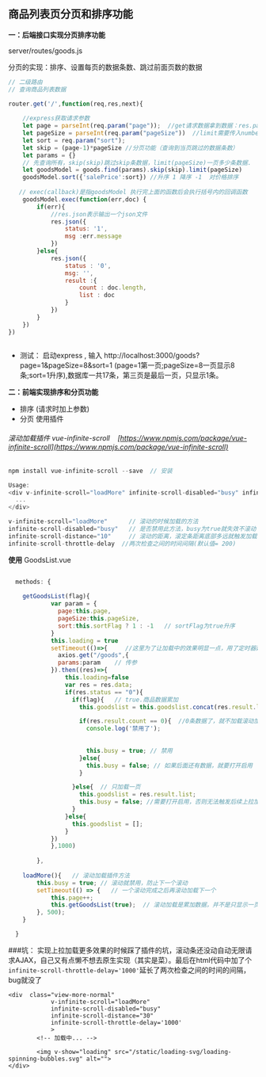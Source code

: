 ## 商品列表页分页和排序功能

**一：后端接口实现分页排序功能**

server/routes/goods.js

分页的实现：排序、设置每页的数据条数、跳过前面页数的数据

```javascript
// 二级路由
// 查询商品列表数据

router.get('/',function(req,res,next){
    
    //express获取请求参数
    let page = parseInt(req.param("page"));  //get请求数据拿到数据：res.param()
    let pageSize = parseInt(req.param("pageSize"))  //limit需要传入number 
    let sort = req.param("sort");
    let skip = (page-1)*pageSize //分页功能（查询到当页跳过的数据条数）
    let params = {}
    // 先查询所有，skip(skip)跳过skip条数据，limit(pageSize)一页多少条数据.
    let goodsModel = goods.find(params).skip(skip).limit(pageSize) 
    goodsModel.sort({'salePrice':sort}) //升序 1 降序 -1  对价格排序
   
   // exec(callback)是指goodsModel 执行完上面的函数后会执行括号内的回调函数
    goodsModel.exec(function(err,doc) {
        if(err){
            //res.json表示输出一个json文件
            res.json({
                status: '1',
                msg :err.message
            })
        }else{
            res.json({
                status : '0',
                msg: '',
                result :{
                    count : doc.length,
                    list : doc
                }
            })
        }
    })
})



```
- 测试：
启动express , 输入 http://localhost:3000/goods?page=1&pageSize=8&sort=1 (page=1第一页;pageSize=8一页显示8条;sort=1升序),数据库一共17条，第三页是最后一页，只显示1条。

**二：前端实现排序和分页功能**
- 排序 (请求时加上参数)
- 分页  使用插件
 ###### 滚动加载插件 vue-infinite-scroll &nbsp;&nbsp; [https://www.npmjs.com/package/vue-infinite-scroll](https://www.npmjs.com/package/vue-infinite-scroll)


```javascript
npm install vue-infinite-scroll --save  // 安装

Usage:
<div v-infinite-scroll="loadMore" infinite-scroll-disabled="busy" infinite-scroll-distance="10">
  ...
</div>

v-infinite-scroll="loadMore"      // 滚动的时候加载的方法
infinite-scroll-disabled="busy"   // 是否禁用此方法，busy为true就失效不滚动
infinite-scroll-distance="10"     // 滚动的距离，滚定条距离底部多远就触发加载  
infinite-scroll-throttle-delay  //两次检查之间的时间间隔(默认值= 200)

```

**使用**
GoodsList.vue

```javascript

  methods: {
    
    getGoodsList(flag){
            var param = {
              page:this.page,
              pageSize:this.pageSize,
              sort:this.sortFlag ? 1 : -1   // sortFlag为true升序
            }
            this.loading = true
            setTimeout(()=>{     //这里为了让加载中的效果明显一点，用了定时器延迟了AJAX请求
              axios.get("/goods",{
              params:param    // 传参
            }).then((res)=>{
                this.loading=false 
                var res = res.data;
                if(res.status == "0"){
                  if(flag){   // true.商品数据累加
                    this.goodslist = this.goodslist.concat(res.result.list);

                    if(res.result.count == 0){  //0条数据了，就不加载滚动加载方法了
                      console.log('禁用了');
                     
                       
                      this.busy = true; // 禁用
                    }else{
                      this.busy = false; // 如果后面还有数据，就要打开启用
                    }

                  }else{  // 只加载一页
                    this.goodslist = res.result.list;
                    this.busy = false; //需要打开启用，否则无法触发后续上拉加载
                  }
                }else{
                  this.goodslist = [];
                }
            })
            },1000)
            
        },
    
    loadMore(){   // 滚动加载插件方法
        this.busy = true; // 滚动就禁用，防止下一个滚动
        setTimeout(() => {   // 一个滚动完成之后再滚动加载下一个
            this.page++;
            this.getGoodsList(true);  // 滚动加载是累加数据，并不是只显示一页数据，so需要传参去请求数据的地方判断一下
        }, 500);
    }

  }

```

###坑：
实现上拉加载更多效果的时候踩了插件的坑，滚动条还没动自动无限请求AJAX，自己又有点懒不想去原生实现（其实是菜）。最后在html代码中加了个`infinite-scroll-throttle-delay='1000'`延长了两次检查之间的时间的间隔，bug就没了

```
<div  class="view-more-normal"
            v-infinite-scroll="loadMore"
            infinite-scroll-disabled="busy"
            infinite-scroll-distance="30"
            infinite-scroll-throttle-delay='1000'
            >
        <!-- 加载中... -->
    
        <img v-show="loading" src="/static/loading-svg/loading-spinning-bubbles.svg" alt="">
</div>

```